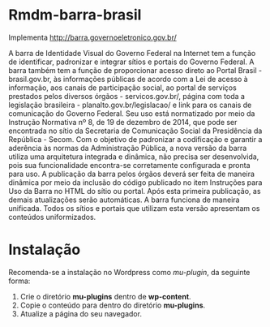 # Rmdm-barra-brasil
Implementa http://barra.governoeletronico.gov.br/

A barra de Identidade Visual do Governo Federal na Internet tem a função de identificar, padronizar e integrar sítios e portais do Governo Federal. A barra também tem a função de proporcionar acesso direto ao Portal Brasil - brasil.gov.br, às informações públicas de acordo com a Lei de acesso à informação, aos canais de participação social, ao portal de serviços prestados pelos diversos órgãos - servicos.gov.br/, página com toda a legislação brasileira - planalto.gov.br/legislacao/ e link para os canais de comunicação do Governo Federal.
Seu uso está normatizado por meio da Instrução Normativa nº 8, de 19 de dezembro de 2014, que pode ser encontrada no sítio da Secretaria de Comunicação Social da Presidência da República - Secom.
Com o objetivo de padronizar a codificação e garantir a aderência às normas da Administração Pública, a nova versão da barra utiliza uma arquitetura integrada e dinâmica, não precisa ser desenvolvida, pois sua funcionalidade encontra-se corretamente configurada e pronta para uso.
A publicação da barra pelos órgãos deverá ser feita de maneira dinâmica por meio da inclusão do código publicado no item Instruções para Uso da Barra no HTML do sítio ou portal.
Após esta primeira publicação, as demais atualizações serão automáticas.
A barra funciona de maneira unificada. Todos os sítios e portais que utilizam esta versão apresentam os conteúdos uniformizados.

# Instalação
Recomenda-se a instalação no Wordpress como *mu-plugin*, da seguinte forma:
1. Crie o diretório **mu-plugins** dentro de **wp-content**.
2. Copie o conteúdo para dentro do diretório **mu-plugins**.
3. Atualize a página do seu navegador.
